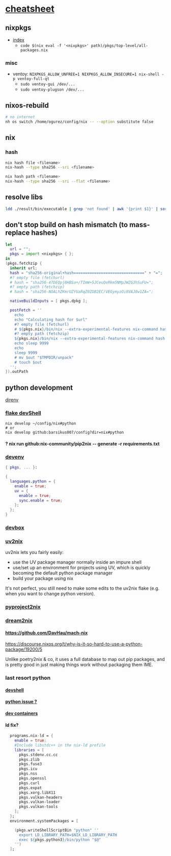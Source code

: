 # [cheatsheet](./README.md)

## nixpkgs

- [index](https://github.com/NixOS/nixpkgs/blob/master/pkgs/top-level/all-packages.nix)
  - `code $(nix eval -f '<nixpkgs>' path)/pkgs/top-level/all-packages.nix`

### misc

- ventoy: `NIXPKGS_ALLOW_UNFREE=1 NIXPKGS_ALLOW_INSECURE=1 nix-shell -p ventoy-full-qt`
  - `sudo ventoy-gui /dev/...`
  - `sudo ventoy-plugson /dev/...`

## nixos-rebuild

```bash
# no internet
nh os switch /home/ogurez/config/nix -- --option substitute false
```

## nix

### hash

```bash
nix hash file <filename>
nix-hash --type sha256 --sri <filename>

nix hash path <filename>
nix-hash --type sha256 --sri --flat <filename>
```

## resolve libs

```bash
ldd ./result/bin/executable | grep 'not found' | awk '{print $1}' | sort -u | xargs -I {} sh -c 'echo "Lib: {}"; nix-locate "{}"'
```

## don't stop build on hash mismatch (to mass-replace hashes)

```nix
let
  url = "";
  pkgs = import <nixpkgs> { };
in
(pkgs.fetchzip {
  inherit url;
  hash = "sha256-original+hash===============================" + "=";
  #? empty file (fetchurl)
  # hash = "sha256-47DEQpj8HBSa+/TImW+5JCeuQeRkm5NMpJWZG3hSuFU=";
  #? empty path (fetchzip)
  # hash = "sha256-NOALhZKmrUZYUaRqZ0ZOB2EC/VEGymyzOi8VAJ0w1ZA=";

  nativeBuildInputs = [ pkgs.dpkg ];

  postFetch = ''
    echo
    echo "Calculating hash for $url"
    #? empty file (fetchurl)
    # ${pkgs.nix}/bin/nix --extra-experimental-features nix-command hash file "$out"
    #? empty path (fetchzip)
    ${pkgs.nix}/bin/nix --extra-experimental-features nix-command hash path "$out"
    echo sleep 9999
    echo
    sleep 9999
    # mv $out "$TMPDIR/unpack"
    # touch $out
  '';
}).outPath
```

## python development

[direnv](https://devenv.sh/automatic-shell-activation/)

### [flake devShell](flake.nix)

```shell
nix develop ~/config/nix#python
# or
nix develop github:barsikus007/config?dir=nix#python
```

#### ? nix run github:nix-community/pip2nix -- generate -r requirements.txt

### [devenv](https://devenv.sh/getting-started/)

```nix
{ pkgs, ... }:

{
  languages.python = {
    enable = true;
    uv = {
      enable = true;
      sync.enable = true;
    };
  };
}
```

### [devbox](https://www.jetify.com/devbox/)

### [uv2nix](https://pyproject-nix.github.io/uv2nix/usage/hello-world.html)

uv2nix lets you fairly easily:

- use the UV package manager normally inside an impure shell
- use/set up an environment for projects using UV, which is quickly becoming the default python package manager
- build your package using nix

It's not perfect, you still need to make some edits to the uv2nix flake (e.g. when you want to change python version).

### [pyproject2nix](https://wiki.nixos.org/wiki/Python#With_pyproject.toml)

### [dream2nix](https://dream2nix.dev/guides/pip/)

#### <https://github.com/DavHau/mach-nix>
<https://discourse.nixos.org/t/why-is-it-so-hard-to-use-a-python-package/19200/5>

Unlike poetry2nix & co, it uses a full database to map out pip packages, and is pretty good in just making things work without packaging them IME.

### last resort python

#### [devshell](https://numtide.github.io/devshell/getting_started.html)

#### [python issue ?](https://github.com/numtide/devshell/issues/172#issuecomment-1094675420)

#### [dev containers](https://containers.dev/)

#### ld fix?

```nix
  programs.nix-ld = {
    enable = true;
    #Include libstdc++ in the nix-ld profile
    libraries = [
      pkgs.stdenv.cc.cc
      pkgs.zlib
      pkgs.fuse3
      pkgs.icu
      pkgs.nss
      pkgs.openssl
      pkgs.curl
      pkgs.expat
      pkgs.xorg.libX11
      pkgs.vulkan-headers
      pkgs.vulkan-loader
      pkgs.vulkan-tools
    ];
  };
  environment.systemPackages = [

    (pkgs.writeShellScriptBin "python" ''
      export LD_LIBRARY_PATH=$NIX_LD_LIBRARY_PATH
      exec ${pkgs.python3}/bin/python "$@"
    '')
  ];
```
